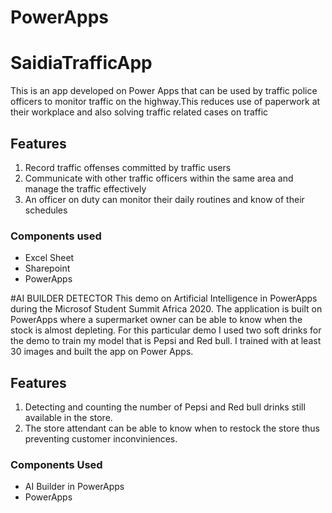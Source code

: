 # PowerApps
# SaidiaTrafficApp
This is an app developed on Power Apps that can be used by traffic police officers to monitor traffic on the highway.This reduces use of paperwork at their workplace
and also solving traffic related cases on traffic
## Features
1. Record traffic offenses committed by traffic users
2. Communicate with other traffic officers within the same area and manage the traffic effectively
3. An officer on duty can monitor their daily routines and know of their schedules 
### Components used
- Excel Sheet
- Sharepoint
- PowerApps

#AI BUILDER DETECTOR
This demo on Artificial Intelligence in PowerApps during the Microsof Student Summit Africa 2020. The application is built on PowerApps where a supermarket 
owner can be able to know when the stock is almost depleting. For this particular demo I used two soft  drinks for the demo to train my model that is Pepsi and 
Red bull. I trained with at least 30 images and built the app on Power Apps.
## Features
1. Detecting and counting the number of Pepsi and Red bull drinks still available in the store.
2. The store attendant can be able to know when to restock the store thus preventing customer inconviniences.

### Components Used
- AI Builder in PowerApps
- PowerApps
